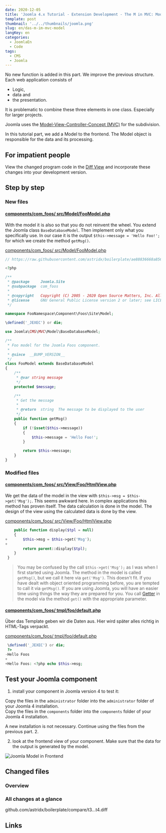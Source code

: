```yaml
---
date: 2020-12-05
title: 'Joomla 4.x Tutorial - Extension Development - The M in MVC: Model'
template: post
thumbnail: '../../thumbnails/joomla.png'
slug: en/das-m-im-mvc-model
langKey: en
categories:
  - JoomlaEn
  - Code
tags:
  - CMS
  - Joomla
---
```


No new function is added in this part. We improve the previous structure. Each web application consists of

- Logic,
- data and
- the presentation.

It is problematic to combine these three elements in one class. Especially for larger projects.

Joomla uses the [Model-View-Controller-Concept (MVC)](https://en.wikipedia.org/wiki/Model_View_Controller) for the subdivision.

In this tutorial part, we add a Model to the frontend. The Model object is responsible for the data and its processing.

## For impatient people

View the changed program code in the [Diff View](https://github.com/astridx/boilerplate/compare/t3...t4) and incorporate these changes into your development version.

## Step by step

### New files

#### [components/com_foos/ src/Model/FooModel.php](https://github.com/astridx/boilerplate/compare/t3...t4#diff-599caddf64a6ed0c335bc9c9f828f029)

With the model it is also so that you do not reinvent the wheel. You extend the Joomla class `BaseDatabaseModel`. Then implement only what you specifically use. In our case it is the output `$this->message = 'Hello Foo!';` for which we create the method `getMsg()`.

[components/com_foos/ src/Model/FooModel.php](https://github.com/astridx/boilerplate/blob/4951c642c75d353de06bcc78de3efb7e20b0f93d/src/components/com_foos/src/Model/FooModel.php)

```php {numberLines: -2}
// https://raw.githubusercontent.com/astridx/boilerplate/ae88836668a85602657d7fa96df890bd4c5465d7/src/components/com_foos/src/Model/FooModel.php

<?php

/**
 * @package     Joomla.Site
 * @subpackage  com_foos
 *
 * @copyright   Copyright (C) 2005 - 2020 Open Source Matters, Inc. All rights reserved.
 * @license     GNU General Public License version 2 or later; see LICENSE.txt
 */

namespace FooNamespace\Component\Foos\Site\Model;

\defined('_JEXEC') or die;

use Joomla\CMS\MVC\Model\BaseDatabaseModel;

/**
 * Foo model for the Joomla Foos component.
 *
 * @since  __BUMP_VERSION__
 */
class FooModel extends BaseDatabaseModel
{
	/**
	 * @var string message
	 */
	protected $message;

	/**
	 * Get the message
	 *
	 * @return  string  The message to be displayed to the user
	 */
	public function getMsg()
	{
		if (!isset($this->message))
		{
			$this->message = 'Hello Foo!';
		}

		return $this->message;
	}
}

```

### Modified files

#### [components/com_foos/ src/View/Foo/HtmlView.php](https://github.com/astridx/boilerplate/compare/t3...t4#diff-c77adeff4ff9e321c996e0e12c54b656)

We get the data of the model in the view with `$this->msg = $this->get('Msg');`. This seems awkward here. In complex applications this method has proven itself. The data calculation is done in the model. The design of the view using the calculated data is done by the view.

[components/com_foos/ src/View/Foo/HtmlView.php](https://github.com/astridx/boilerplate/blob/4951c642c75d353de06bcc78de3efb7e20b0f93d/src/components/com_foos/src/View/Foo/HtmlView.php)

```php {diff}
 	public function display($tpl = null)
 	{
+		$this->msg = $this->get('Msg');
+
 		return parent::display($tpl);
 	}
 }

```

> You may be confused by the call `$this->get('Msg');` as I was when I first started using Joomla. The method in the model is called `getMsg()`, but we call it here via `get('Msg')`. This doesn't fit. If you have dealt with object oriented programming before, you are tempted to call it via `getMsg()`. If you are using Joomla, you will have an easier time using things the way they are prepared for you. You call [Getter](https://en.wikipedia.org/wiki/Mutator_method) in the model via the method `get()` with the appropriate parameter.

#### [components/com_foos/ tmpl/foo/default.php](https://github.com/astridx/boilerplate/compare/t3...t4#diff-a33732ebd6992540b8adca5615b51a1f)

Über das Template geben wir die Daten aus. Hier wird später alles richtig in HTML-Tags verpackt.

[components/com_foos/ tmpl/foo/default.php](https://github.com/astridx/boilerplate/blob/4951c642c75d353de06bcc78de3efb7e20b0f93d/src/components/com_foos/tmpl/foo/default.php)

```php {diff}
 \defined('_JEXEC') or die;
 ?>
-Hello Foos
+
+Hello Foos: <?php echo $this->msg;

```

## Test your Joomla component

1. install your component in Joomla version 4 to test it:

Copy the files in the `administrator` folder into the `administrator` folder of your Joomla 4 installation.  
Copy the files in the `components` folder into the `components` folder of your Joomla 4 installation.

A new installation is not necessary. Continue using the files from the previous part. 2.

2. look at the frontend view of your component. Make sure that the data for the output is generated by the model.

![Joomla Model in Frontend](/images/j4x5x1.png)

## Changed files

### Overview

### All changes at a glance

github.com/astridx/boilerplate/compare/t3...t4.diff

## Links
